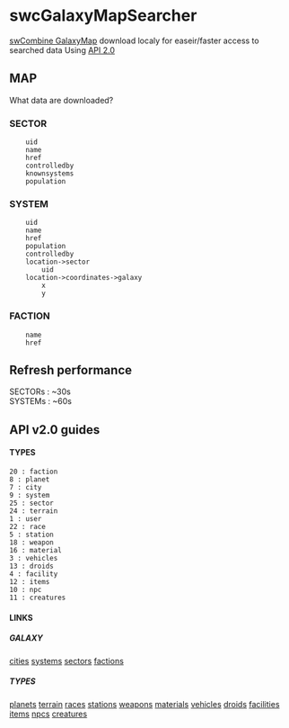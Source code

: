 # swcGalaxyMapSearcher
[swCombine GalaxyMap](https://www.swcombine.com/) download localy for easeir/faster access to searched data
Using [API 2.0](https://www.swcombine.com/ws/v2.0/)


## MAP
What data are downloaded?

### SECTOR
```
    uid
    name
    href
    controlledby
    knownsystems
    population
```
### SYSTEM
```
    uid
    name
    href
    population
    controlledby
    location->sector
        uid
    location->coordinates->galaxy
        x
        y
```
### FACTION
```
    name
    href
```
## Refresh performance

SECTORs : ~30s\
SYSTEMs : ~60s


## API v2.0 guides

#### TYPES

```
20 : faction
8 : planet
7 : city
9 : system
25 : sector
24 : terrain
1 : user
22 : race
5 : station
18 : weapon
16 : material
3 : vehicles
13 : droids
4 : facility
12 : items
10 : npc
11 : creatures
```

#### LINKS

##### GALAXY
[cities](https://www.swcombine.com/ws/v2.0/galaxy/cities/)
[systems](https://www.swcombine.com/ws/v2.0/galaxy/systems/)
[sectors](https://www.swcombine.com/ws/v2.0/galaxy/sectors/)
[factions](https://www.swcombine.com/ws/v2.0/factions/)
##### TYPES
[planets](https://www.swcombine.com/ws/v2.0/types/planets)
[terrain](https://www.swcombine.com/ws/v2.0/types/terrain)
[races](https://www.swcombine.com/ws/v2.0/types/races)
[stations](https://www.swcombine.com/ws/v2.0/types/stations)
[weapons](https://www.swcombine.com/ws/v2.0/types/weapons)
[materials](https://www.swcombine.com/ws/v2.0/types/materials)
[vehicles](https://www.swcombine.com/ws/v2.0/types/vehicles)
[droids](https://www.swcombine.com/ws/v2.0/types/droids)
[facilities](https://www.swcombine.com/ws/v2.0/types/facilities)
[items](https://www.swcombine.com/ws/v2.0/types/items)
[npcs](https://www.swcombine.com/ws/v2.0/types/npcs)
[creatures](https://www.swcombine.com/ws/v2.0/types/creatures)

